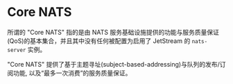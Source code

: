 # Core NATS

所谓的 "Core NATS" 指的是由 NATS 服务基础设施提供的功能与服务质量保证(QoS)的基本集合，并且其中没有任何被配置为启用了 JetStream 的 `nats-server` 实例。

"Core NATS" 提供了基于主题寻址(subject-based-addressing)与队列的发布/订阅功能, 以及“最多一次消费”的服务质量保证。
